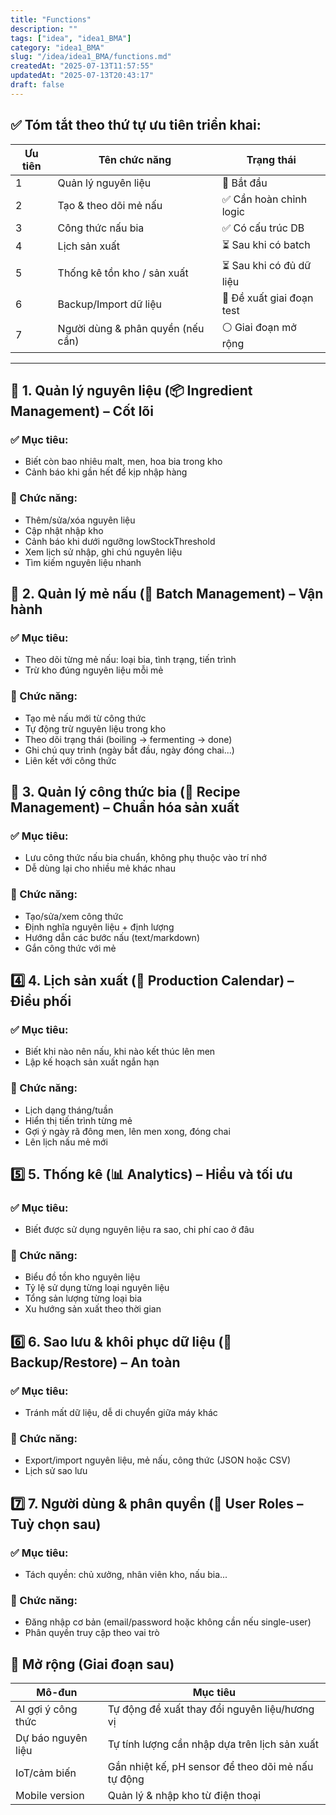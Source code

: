 ```yaml
---
title: "Functions"
description: ""
tags: ["idea", "idea1_BMA"]
category: "idea1_BMA"
slug: "/idea/idea1_BMA/functions.md"
createdAt: "2025-07-13T11:57:55"
updatedAt: "2025-07-13T20:43:17"
draft: false
---
```

## ✅ Tóm tắt theo thứ tự ưu tiên triển khai:

| Ưu tiên | Tên chức năng                     | Trạng thái                |
| ------- | --------------------------------- | ------------------------- |
| 1       | Quản lý nguyên liệu               | 🔧 Bắt đầu                |
| 2       | Tạo & theo dõi mẻ nấu             | ✅ Cần hoàn chỉnh logic   |
| 3       | Công thức nấu bia                 | ✅ Có cấu trúc DB         |
| 4       | Lịch sản xuất                     | ⏳ Sau khi có batch       |
| 5       | Thống kê tồn kho / sản xuất       | ⏳ Sau khi có đủ dữ liệu  |
| 6       | Backup/Import dữ liệu             | 🔧 Đề xuất giai đoạn test |
| 7       | Người dùng & phân quyền (nếu cần) | ⚪ Giai đoạn mở rộng      |

---

## 🥇 1. Quản lý nguyên liệu (📦 Ingredient Management) – Cốt lõi

### ✅ Mục tiêu:

- Biết còn bao nhiêu malt, men, hoa bia trong kho
- Cảnh báo khi gần hết để kịp nhập hàng

### 🔧 Chức năng:

- Thêm/sửa/xóa nguyên liệu
- Cập nhật nhập kho
- Cảnh báo khi dưới ngưỡng lowStockThreshold
- Xem lịch sử nhập, ghi chú nguyên liệu
- Tìm kiếm nguyên liệu nhanh

## 🥈 2. Quản lý mẻ nấu (🍺 Batch Management) – Vận hành

### ✅ Mục tiêu:

- Theo dõi từng mẻ nấu: loại bia, tình trạng, tiến trình
- Trừ kho đúng nguyên liệu mỗi mẻ

### 🔧 Chức năng:

- Tạo mẻ nấu mới từ công thức
- Tự động trừ nguyên liệu trong kho
- Theo dõi trạng thái (boiling → fermenting → done)
- Ghi chú quy trình (ngày bắt đầu, ngày đóng chai...)
- Liên kết với công thức

## 🥉 3. Quản lý công thức bia (📖 Recipe Management) – Chuẩn hóa sản xuất

### ✅ Mục tiêu:

- Lưu công thức nấu bia chuẩn, không phụ thuộc vào trí nhớ
- Dễ dùng lại cho nhiều mẻ khác nhau

### 🔧 Chức năng:

- Tạo/sửa/xem công thức
- Định nghĩa nguyên liệu + định lượng
- Hướng dẫn các bước nấu (text/markdown)
- Gắn công thức với mẻ

## 4️⃣ 4. Lịch sản xuất (📅 Production Calendar) – Điều phối

### ✅ Mục tiêu:

- Biết khi nào nên nấu, khi nào kết thúc lên men
- Lập kế hoạch sản xuất ngắn hạn

### 🔧 Chức năng:

- Lịch dạng tháng/tuần
- Hiển thị tiến trình từng mẻ
- Gợi ý ngày rã đông men, lên men xong, đóng chai
- Lên lịch nấu mẻ mới

## 5️⃣ 5. Thống kê (📊 Analytics) – Hiểu và tối ưu

### ✅ Mục tiêu:

- Biết được sử dụng nguyên liệu ra sao, chi phí cao ở đâu

### 🔧 Chức năng:

- Biểu đồ tồn kho nguyên liệu
- Tỷ lệ sử dụng từng loại nguyên liệu
- Tổng sản lượng từng loại bia
- Xu hướng sản xuất theo thời gian

## 6️⃣ 6. Sao lưu & khôi phục dữ liệu (💾 Backup/Restore) – An toàn

### ✅ Mục tiêu:

- Tránh mất dữ liệu, dễ di chuyển giữa máy khác

### 🔧 Chức năng:

- Export/import nguyên liệu, mẻ nấu, công thức (JSON hoặc CSV)
- Lịch sử sao lưu

## 7️⃣ 7. Người dùng & phân quyền (🔐 User Roles – Tuỳ chọn sau)

### ✅ Mục tiêu:

- Tách quyền: chủ xưởng, nhân viên kho, nấu bia...

### 🔧 Chức năng:

- Đăng nhập cơ bản (email/password hoặc không cần nếu single-user)
- Phân quyền truy cập theo vai trò

## 🧠 Mở rộng (Giai đoạn sau)

| Mô-đun             | Mục tiêu                                           |
| ------------------ | -------------------------------------------------- |
| AI gợi ý công thức | Tự động đề xuất thay đổi nguyên liệu/hương vị      |
| Dự báo nguyên liệu | Tự tính lượng cần nhập dựa trên lịch sản xuất      |
| IoT/cảm biến       | Gắn nhiệt kế, pH sensor để theo dõi mẻ nấu tự động |
| Mobile version     | Quản lý & nhập kho từ điện thoại                   |
